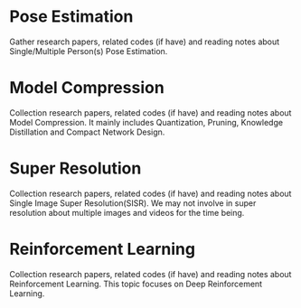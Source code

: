 # Pose Estimation
Gather research papers, related codes (if have) and reading notes about Single/Multiple Person(s) Pose Estimation.
# Model Compression
Collection research papers, related codes (if have) and reading notes about Model Compression. It mainly includes Quantization, Pruning, Knowledge Distillation and Compact Network Design.
# Super Resolution
Collection research papers, related codes (if have) and reading notes about Single Image Super Resolution(SISR). We may not involve in super resolution about multiple images and videos for the time being.
# Reinforcement Learning
Collection research papers, related codes (if have) and reading notes about Reinforcement Learning. This topic focuses on Deep Reinforcement Learning.
